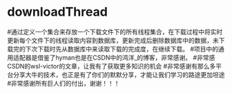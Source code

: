 # downloadThread
#通过定义一个集合来存放一个下载文件下的所有线程集合，在下载过程中将实时更新每个文件下的线程读取内容到数据库，更新完成后删除数据库中的数据，未下载完的下次下载时先从数据库中来读取下载的完成度，在继续下载。
#项目中的通用适配器是借鉴了hyman也是在CSDN中的鸿洋_的博客，非常感谢。
#非常感CSDN的wsl-victor的文章，让我有了获取更多知识的机会
#非常感谢有那么多平台分享大牛的技术，也正是有了你们的默默分享，才能让我们学习的路途更加坦途
#非常感谢所有巨人们的付出，谢谢！！！